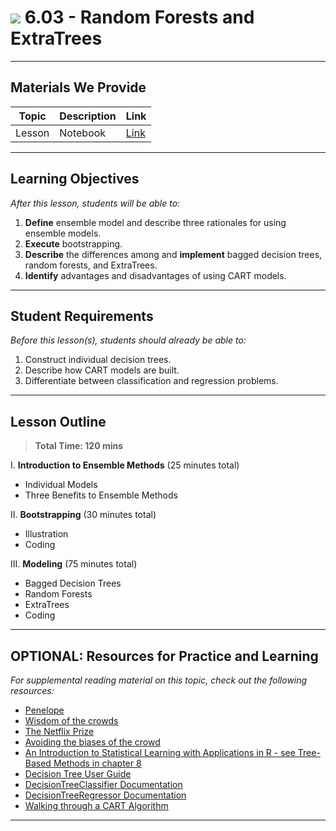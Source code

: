 # ![](https://ga-dash.s3.amazonaws.com/production/assets/logo-9f88ae6c9c3871690e33280fcf557f33.png) 6.03 - Random Forests and ExtraTrees

---

## Materials We Provide


| Topic | Description | Link |
| --- | --- | --- |
| Lesson | Notebook | [Link](./Codealong.ipynb)|

---

## Learning Objectives

*After this lesson, students will be able to:*
1. **Define** ensemble model and describe three rationales for using ensemble models.
2. **Execute** bootstrapping.
3. **Describe** the differences among and **implement** bagged decision trees, random forests, and ExtraTrees.
4. **Identify** advantages and disadvantages of using CART models.

---

## Student Requirements

*Before this lesson(s), students should already be able to:*

1. Construct individual decision trees.
2. Describe how CART models are built.
3. Differentiate between classification and regression problems.

---

## Lesson Outline

> **Total Time: 120 mins**

I. **Introduction to Ensemble Methods** (25 minutes total)
- Individual Models
- Three Benefits to Ensemble Methods

II. **Bootstrapping** (30 minutes total)
- Illustration
- Coding

III. **Modeling** (75 minutes total)
- Bagged Decision Trees
- Random Forests
- ExtraTrees
- Coding

---

## OPTIONAL: Resources for Practice and Learning

*For supplemental reading material on this topic, check out the following resources:*
- [Penelope](http://www.npr.org/sections/money/2015/08/07/429720443/17-205-people-guessed-the-weight-of-a-cow-heres-how-they-did)
- [Wisdom of the crowds](https://en.wikipedia.org/wiki/The_Wisdom_of_Crowds)
- [The Netflix Prize](https://en.wikipedia.org/wiki/Netflix_Prize)
- [Avoiding the biases of the crowd](http://chicagoinno.streetwise.co/2017/02/24/how-machines-can-save-us-from-the-mistakes-of-the-crowd/)
- [An Introduction to Statistical Learning with Applications in R - see Tree-Based Methods in chapter 8](http://www-bcf.usc.edu/~gareth/ISL/)
- [Decision Tree User Guide](http://scikit-learn.org/stable/modules/tree.html)
- [DecisionTreeClassifier Documentation](http://scikit-learn.org/stable/modules/generated/sklearn.tree.DecisionTreeClassifier.html#sklearn.tree.DecisionTreeClassifier)
- [DecisionTreeRegressor Documentation](http://scikit-learn.org/stable/modules/generated/sklearn.tree.DecisionTreeRegressor.html#sklearn.tree.DecisionTreeRegressor)
- [Walking through a CART Algorithm](https://www.xoriant.com/blog/product-engineering/decision-trees-machine-learning-algorithm.html)
---

